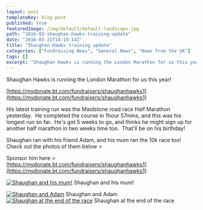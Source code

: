 ```yaml
---
layout: post
templateKey: blog-post
published: true
featuredImage: /img/default/default-landscape.jpg
path: "2016-03-shaughan-hawks-training-update"
date: "2016-03-21T14:19:14Z"
title: "Shaughan Hawks training update"
categories: ["Fundraising News", "General News", "News from the UK"]
tags: []
excerpt: "Shaughan Hawks is running the London Marathon for us this year"
---
```


Shaughan Hawks is running the London Marathon for us this year!

[https://mydonate.bt.com/fundraisers/shaughanhawks1](https://mydonate.bt.com/fundraisers/shaughanhawks1)

His latest training run was the Maidstone road race Half Marathon yesterday.  He completed the course in 1hour 57mins, and this was his longest run so far.  He's got 5 weeks to go, and thinks he might sign up for another half marathon in two weeks time too.  That'll be on his birthday!

Shaughan ran with his friend Adam, and his mum ran the 10k race too!  Check out the photos of them below >

Sponsor him here > [https://mydonate.bt.com/fundraisers/shaughanhawks1](https://mydonate.bt.com/fundraisers/shaughanhawks1)

[![Shaughan and his mum!](https://f000.backblazeb2.com/file/avm-wp-uploads/2016/03/IMG-20160320-WA0001-225x300.jpg)](https://f000.backblazeb2.com/file/avm-wp-uploads/2016/03/IMG-20160320-WA0001.jpg) Shaughan and his mum!

[![Shaughan and Adam](https://f000.backblazeb2.com/file/avm-wp-uploads/2016/03/IMG-20160320-WA0004-225x300.jpg)](https://f000.backblazeb2.com/file/avm-wp-uploads/2016/03/IMG-20160320-WA0004.jpg) Shaughan and Adam   [![Shaughan at the end of the race](https://f000.backblazeb2.com/file/avm-wp-uploads/2016/03/IMG-20160320-WA0007-225x300.jpg)](https://f000.backblazeb2.com/file/avm-wp-uploads/2016/03/IMG-20160320-WA0007.jpg) Shaughan at the end of the race
